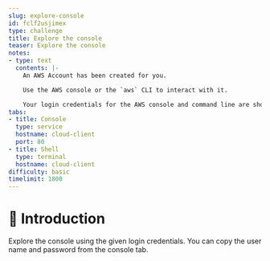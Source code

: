 ```yaml
---
slug: explore-console
id: fclf2usjimex
type: challenge
title: Explore the console
teaser: Explore the console
notes:
- type: text
  contents: |-
    An AWS Account has been created for you.

    Use the AWS console or the `aws` CLI to interact with it.

    Your login credentials for the AWS console and command line are shown on the Console tab on the left.
tabs:
- title: Console
  type: service
  hostname: cloud-client
  port: 80
- title: Shell
  type: terminal
  hostname: cloud-client
difficulty: basic
timelimit: 1800
---
```

👋 Introduction
===============
Explore the console using the given login credentials. You can copy the user name and password from the console tab.